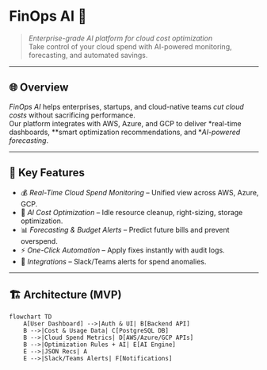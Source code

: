 
# FinOps AI 🚀

> *Enterprise-grade AI platform for cloud cost optimization*  
> Take control of your cloud spend with AI-powered monitoring, forecasting, and automated savings.

---

## 🌐 Overview
*FinOps AI* helps enterprises, startups, and cloud-native teams *cut cloud costs* without sacrificing performance.  
Our platform integrates with AWS, Azure, and GCP to deliver *real-time dashboards, **smart optimization recommendations, and **AI-powered forecasting*.

---

## 🔑 Key Features
- 💰 *Real-Time Cloud Spend Monitoring* – Unified view across AWS, Azure, GCP.  
- 🤖 *AI Cost Optimization* – Idle resource cleanup, right-sizing, storage optimization.  
- 📊 *Forecasting & Budget Alerts* – Predict future bills and prevent overspend.  
- ⚡ *One-Click Automation* – Apply fixes instantly with audit logs.  
- 🔔 *Integrations* – Slack/Teams alerts for spend anomalies.  

---

## 🏗 Architecture (MVP)
```mermaid
flowchart TD
    A[User Dashboard] -->|Auth & UI| B[Backend API]
    B -->|Cost & Usage Data| C[PostgreSQL DB]
    B -->|Cloud Spend Metrics| D[AWS/Azure/GCP APIs]
    B -->|Optimization Rules + AI| E[AI Engine]
    E -->|JSON Recs| A
    E -->|Slack/Teams Alerts| F[Notifications]